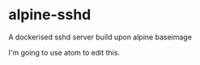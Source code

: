 # alpine-sshd
A dockerised sshd server build upon alpine baseimage

I'm going to use atom to edit this.
